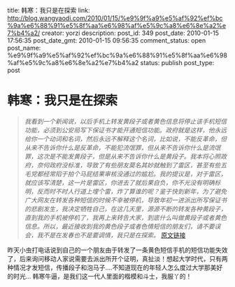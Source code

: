 title: 韩寒：我只是在探索
link: http://blog.wangyaodi.com/2010/01/15/%e9%9f%a9%e5%af%92%ef%bc%9a%e6%88%91%e5%8f%aa%e6%98%af%e5%9c%a8%e6%8e%a2%e7%b4%a2/
creator: yorzi
description: 
post_id: 349
post_date: 2010-01-15 17:56:35
post_date_gmt: 2010-01-15 09:56:35
comment_status: open
post_name: %e9%9f%a9%e5%af%92%ef%bc%9a%e6%88%91%e5%8f%aa%e6%98%af%e5%9c%a8%e6%8e%a2%e7%b4%a2
status: publish
post_type: post

# 韩寒：我只是在探索

> _我看到一个新闻说，以后手机上转发黄段子或者黄色信息将停止该手机短信功能，必须到公安局写下保证书才能开通短信功能。政府就是这样，他永远给你一个动词和名词，然后永远不解释这个名词，比如说，不能反革命，但从来不告诉你什么是反革命，不能犯流氓罪，但从来不告诉你什么是流氓罪，这次是不能发黄段子，但是从来不告诉你什么是黄段子。我本将心照政府，奈何政府没标准，导致了有些朋友莫名其妙就触到了雷区，甚至有些五毛党都经常陷于拍个马屁结果审核没通过的尴尬。我的提议是，对于雷区，就应该写清楚，这一片是雷区，你进去了就后果自负，你不光没有明确标明，反而时不时人行道上埋个雷，炸了算谁的呢？鉴于快到新年，为了避免广大网友在转发各种短信的时候不幸被停机，导致年初一进派出所写保证书的悲剧发生，我决定牺牲自己，在这几天里，源源不断的转发各种黄段子，直到我的手机被停机了，我再上来转告大家，到底什么叫做黄段子或者黄色信息。所以，最近接收到我的黄色段子或者色情短信的朋友们，请不要误会，我不是在发春也不是要调情，我只是在探索。_ [原文链接](http://blog.sina.com.cn/s/blog_4701280b0100glm8.html)

昨天小虫打电话说到自己的一个朋友由于转发了一条黄色短信手机的短信功能失效了，后来询问移动人家说需要去派出所开个证明，真扯淡！想起大学时代，只有两种情况才发短信，传播段子和泡马子....不知道现在的年轻人怎么度过大学那美好的时光... 韩寒牛逼，是我们这一代人里面的楷模和斗士，我服丫的！